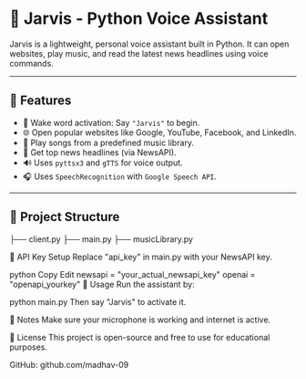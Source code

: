 # 🤖 Jarvis - Python Voice Assistant

Jarvis is a lightweight, personal voice assistant built in Python. It can open websites, play music, and read the latest news headlines using voice commands.

---

## 🚀 Features

- 🎤 Wake word activation: Say `"Jarvis"` to begin.
- 🌐 Open popular websites like Google, YouTube, Facebook, and LinkedIn.
- 🎵 Play songs from a predefined music library.
- 📰 Get top news headlines (via NewsAPI).
- 🔊 Uses `pyttsx3` and `gTTS` for voice output.
- 🎧 Uses `SpeechRecognition` with `Google Speech API`.

---

## 📁 Project Structure

├── client.py
├── main.py
├── musicLibrary.py


🔑 API Key Setup
Replace "api_key" in main.py with your NewsAPI key.

python
Copy
Edit
newsapi = "your_actual_newsapi_key"
openai = "openapi_yourkey"
🧠 Usage
Run the assistant by:


python main.py
Then say "Jarvis" to activate it.

📌 Notes
Make sure your microphone is working and internet is active.

📜 License
This project is open-source and free to use for educational purposes.


GitHub: github.com/madhav-09








